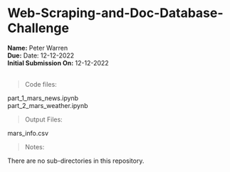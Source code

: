 # Web-Scraping-and-Doc-Database-Challenge

**Name:** Peter Warren\
**Due:** Date: 12-12-2022\
**Initial Submission On:** 12-12-2022
<br><br>

> Code files:

part_1_mars_news.ipynb\
part_2_mars_weather.ipynb


> Output Files:

mars_info.csv

> Notes:

There are no sub-directories in this repository. 
